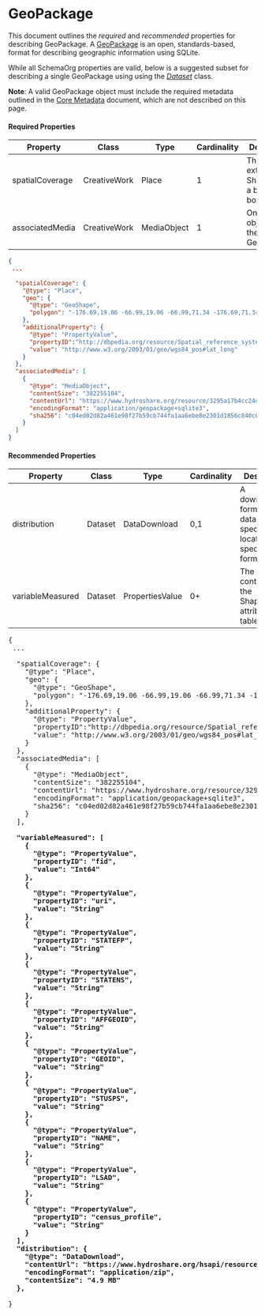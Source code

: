 # GeoPackage

This document outlines the *required* and *recommended*  properties for describing GeoPackage.
A [GeoPackage](https://www.geopackage.org/) is an open, standards-based, format for describing geographic
information using SQLite. 

While all SchemaOrg properties are valid, below is a suggested subset for
describing a single GeoPackage using using the
*[Dataset](https://schema.org/Dataset)* class.

**Note**: A valid GeoPackage object must include the required metadata
outlined in the [Core Metadata](core.md) document, which
are not described on this page.

#### Required Properties

|Property|Class|Type|Cardinality|Description|
|---|---|---|---|---|
|spatialCoverage | CreativeWork | Place | 1 | The spatial extent of the Shapefile as a bounding box. |
|associatedMedia | CreativeWork	| MediaObject | 1 | One media object for the GeoPackage.|

``` json
{
 ...
 
  "spatialCoverage": {
    "@type": "Place",
    "geo": {
      "@type": "GeoShape",
      "polygon": "-176.69,19.06 -66.99,19.06 -66.99,71.34 -176.69,71.34 -176.69,19.06"
    },
    "additionalProperty": {
      "@type": "PropertyValue",
      "propertyID":"http://dbpedia.org/resource/Spatial_reference_system",
      "value": "http://www.w3.org/2003/01/geo/wgs84_pos#lat_long"
    }
  },
  "associatedMedia": [ 
    {
      "@type": "MediaObject",
      "contentSize": "382255104",
      "contentUrl": "https://www.hydroshare.org/resource/3295a17b4cc24d34bd6a5c5aaf753c50/data/contents/states.gpkg",
      "encodingFormat": "application/geopackage+sqlite3",
      "sha256": "c04ed02d82a461e98f27b59cb744fa1aa6ebe8e2301d1856c840c046adbc95ef"
    }
  ]
}
```

#### Recommended Properties

|Property|Class|Type|Cardinality|Description|
|---|---|---|---|---|
|distribution|Dataset|DataDownload|0,1|A downloadable form of this dataset, at a specific location, in a specific format.|
|variableMeasured| Dataset | PropertiesValue | 0+ | The variables contained in the Shapefile's attribute table.

<pre lang="json">
{
 ...
 
  "spatialCoverage": {
    "@type": "Place",
    "geo": {
      "@type": "GeoShape",
      "polygon": "-176.69,19.06 -66.99,19.06 -66.99,71.34 -176.69,71.34 -176.69,19.06"
    },
    "additionalProperty": {
      "@type": "PropertyValue",
      "propertyID":"http://dbpedia.org/resource/Spatial_reference_system",
      "value": "http://www.w3.org/2003/01/geo/wgs84_pos#lat_long"
    }
  },
  "associatedMedia": [ 
    {
      "@type": "MediaObject",
      "contentSize": "382255104",
      "contentUrl": "https://www.hydroshare.org/resource/3295a17b4cc24d34bd6a5c5aaf753c50/data/contents/states.gpkg",
      "encodingFormat": "application/geopackage+sqlite3",
      "sha256": "c04ed02d82a461e98f27b59cb744fa1aa6ebe8e2301d1856c840c046adbc95ef"
    }
  ],
  <strong>
  "variableMeasured": [
    {
      "@type": "PropertyValue",
      "propertyID": "fid",
      "value": "Int64"
    },
    {
      "@type": "PropertyValue",
      "propertyID": "uri",
      "value": "String"
    },
    {
      "@type": "PropertyValue",
      "propertyID": "STATEFP",
      "value": "String"
    },
    {
      "@type": "PropertyValue",
      "propertyID": "STATENS",
      "value": "String"
    },
    {
      "@type": "PropertyValue",
      "propertyID": "AFFGEOID",
      "value": "String"
    },
    {
      "@type": "PropertyValue",
      "propertyID": "GEOID",
      "value": "String"
    },
    {
      "@type": "PropertyValue",
      "propertyID": "STUSPS",
      "value": "String"
    },
    {
      "@type": "PropertyValue",
      "propertyID": "NAME",
      "value": "String"
    },
    {
      "@type": "PropertyValue",
      "propertyID": "LSAD",
      "value": "String"
    },
    {
      "@type": "PropertyValue",
      "propertyID": "census_profile",
      "value": "String"
    }
  ],
  "distribution": {
    "@type": "DataDownload",
    "contentUrl": "https://www.hydroshare.org/hsapi/resource/3295a17b4cc24d34bd6a5c5aaf753c50/",
    "encodingFormat": "application/zip",
    "contentSize": "4.9 MB"
  },
  </strong>
}
</pre>

